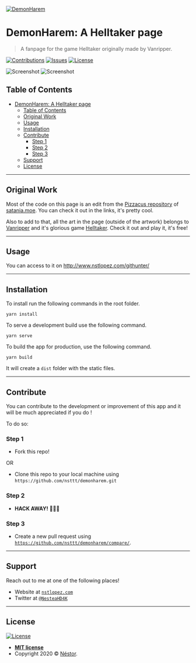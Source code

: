<a href=""><img src="https://i.imgur.com/O3CbZpM.png" title="DemonHarem" alt="DemonHarem"></a>

# DemonHarem: A Helltaker page

> A fanpage for the game Helltaker originally made by Vanripper.

[![Contributions](https://img.shields.io/badge/contributions-welcome-blue?style=flat-square)](https://github.com/nsttt/demonharem/compare/) [![Issues](https://img.shields.io/github/issues/nsttt/demonharem?style=flat-square)](https://github.com/Nsttt/demonharem/issues) [![License](https://img.shields.io/github/license/nsttt/demonharem?style=flat-square)](https://github.com/Nsttt/demonharem/blob/master/LICENSE.txt)

![Screenshot](https://i.imgur.com/KmGCK4l.png)
![Screenshot](https://i.imgur.com/FRXSJ0y.png)

## Table of Contents

- [DemonHarem: A Helltaker page](#demonharem-a-helltaker-page)
  - [Table of Contents](#table-of-contents)
  - [Original Work](#original-work)
  - [Usage](#usage)
  - [Installation](#installation)
  - [Contribute](#contribute)
    - [Step 1](#step-1)
    - [Step 2](#step-2)
    - [Step 3](#step-3)
  - [Support](#support)
  - [License](#license)

---

## Original Work

Most of the code on this page is an edit from the <a href="https://github.com/Pizzacus/satania.moe/">Pizzacus repository</a> of <a href="https://satania.moe/">satania.moe</a>. You can check it out in the links, it's pretty cool.

Also to add to that, all the art in the page (outside of the artwork) belongs to <a href="https://twitter.com/vanripperart">Vanripper</a> and it's glorious game <a href="https://store.steampowered.com/app/1289310/Helltaker/">Helltaker</a>. Check it out and play it, it's free!

---

## Usage

You can access to it on http://www.nstlopez.com/githunter/

---

## Installation

To install run the following commands in the root folder.

```shell
yarn install
```

To serve a development build use the following command. 

```shell
yarn serve
```

To build the app for production, use the following command.

```shell
yarn build
```

It will create a `dist` folder with the static files.

---

## Contribute

You can contribute to the development or improvement of this app and it will be much appreciated if you do !

To do so:

### Step 1

- Fork this repo!

OR

- Clone this repo to your local machine using `https://github.com/nsttt/demonharem.git`

### Step 2

- **HACK AWAY!** 🔨🔨🔨

### Step 3

- Create a new pull request using <a href="https://github.com/nsttt/demonharem/compare/" target="_blank">`https://github.com/nsttt/demonharem/compare/`</a>.

---

## Support

Reach out to me at one of the following places!

- Website at <a href="http://nstlopez.com" target="_blank">`nstlopez.com`</a>
- Twitter at <a href="http://twitter.com/nesteahd4k" target="_blank">`@NesteaHD4K`</a>

---

## License

[![License](https://img.shields.io/github/license/nsttt/githunter?style=flat-square)](https://github.com/Nsttt/githunter/blob/master/LICENSE.txt)

- **[MIT license](http://opensource.org/licenses/mit)**
- Copyright 2020 © <a href="http://nstlopez.com" target="_blank">Néstor</a>.
